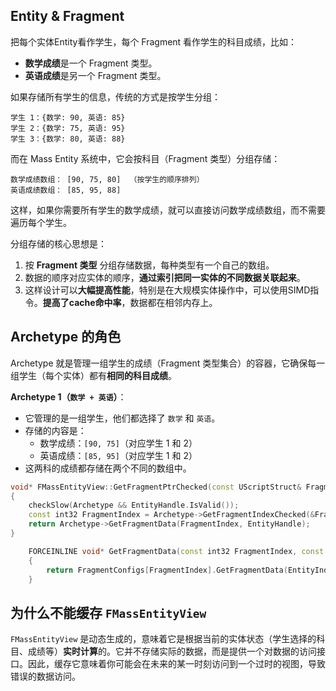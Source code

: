 ## Entity & Fragment

把每个实体Entity看作学生，每个 Fragment 看作学生的科目成绩，比如：

- **数学成绩**是一个 Fragment 类型。
- **英语成绩**是另一个 Fragment 类型。

如果存储所有学生的信息，传统的方式是按学生分组：

```
学生 1：{数学: 90, 英语: 85}
学生 2：{数学: 75, 英语: 95}
学生 3：{数学: 80, 英语: 88}
```

而在 Mass Entity 系统中，它会按科目（Fragment 类型）分组存储：

```
数学成绩数组： [90, 75, 80]  （按学生的顺序排列）
英语成绩数组： [85, 95, 88]
```

这样，如果你需要所有学生的数学成绩，就可以直接访问数学成绩数组，而不需要遍历每个学生。

分组存储的核心思想是：

1. 按 **Fragment 类型** 分组存储数据，每种类型有一个自己的数组。
2. 数据的顺序对应实体的顺序，**通过索引把同一实体的不同数据关联起来**。
3. 这样设计可以**大幅提高性能**，特别是在大规模实体操作中，可以使用SIMD指令。**提高了cache命中率**，数据都在相邻内存上。



## Archetype 的角色

Archetype 就是管理一组学生的成绩（Fragment 类型集合）的容器，它确保每一组学生（每个实体）都有**相同的科目成绩**。

**Archetype 1（`数学 + 英语`）**：

- 它管理的是一组学生，他们都选择了 `数学` 和 `英语`。
- 存储的内容是：
  - 数学成绩：`[90, 75]`（对应学生 1 和 2）
  - 英语成绩：`[85, 95]`（对应学生 1 和 2）
- 这两科的成绩都存储在两个不同的数组中。

```cpp
void* FMassEntityView::GetFragmentPtrChecked(const UScriptStruct& FragmentType) const
{
	checkSlow(Archetype && EntityHandle.IsValid());
	const int32 FragmentIndex = Archetype->GetFragmentIndexChecked(&FragmentType);
	return Archetype->GetFragmentData(FragmentIndex, EntityHandle);
}

	FORCEINLINE void* GetFragmentData(const int32 FragmentIndex, const FMassRawEntityInChunkData EntityIndex) const
	{
		return FragmentConfigs[FragmentIndex].GetFragmentData(EntityIndex.ChunkRawMemory, EntityIndex.IndexWithinChunk);
	}
```



## 为什么不能缓存 `FMassEntityView`

`FMassEntityView` 是动态生成的，意味着它是根据当前的实体状态（学生选择的科目、成绩等）**实时计算**的。它并不存储实际的数据，而是提供一个对数据的访问接口。因此，缓存它意味着你可能会在未来的某一时刻访问到一个过时的视图，导致错误的数据访问。